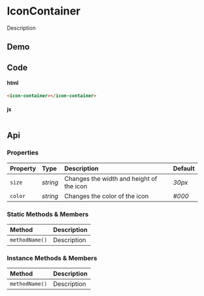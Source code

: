 # IconContainer
Description

## Demo

<icon-container></icon-container>

## Code

#### html

```html
<icon-container></icon-container>
```

#### js

```js

```

## Api

### Properties

| Property | Type | Description | Default |
| :--- | :--- | :--- | :--- |
| `size` | *string* | Changes the width and height of the icon | *30px* |
| `color` | *string* | Changes the color of the icon | *#000* |

### Static Methods & Members

| Method | Description |
| :--- | :--- |
| `methodName()` | Description |

### Instance Methods & Members

| Method | Description |
| :--- | :--- |
| `methodName()` | Description |
